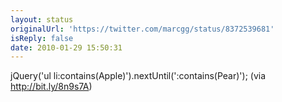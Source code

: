 ```yaml
---
layout: status
originalUrl: 'https://twitter.com/marcgg/status/8372539681'
isReply: false
date: 2010-01-29 15:50:31
---
```


jQuery('ul li:contains(Apple)').nextUntil(':contains(Pear)');  (via http://bit.ly/8n9s7A)
